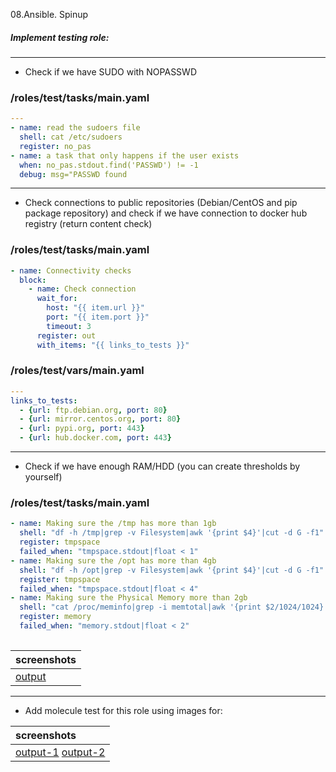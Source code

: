 08.Ansible. Spinup
 
##### Implement testing role:
---
* Check if we have SUDO with NOPASSWD
### /roles/test/tasks/main.yaml
```yaml
---
- name: read the sudoers file
  shell: cat /etc/sudoers
  register: no_pas
- name: a task that only happens if the user exists
  when: no_pas.stdout.find('PASSWD') != -1
  debug: msg="PASSWD found
```
---
* Check connections to public repositories (Debian/CentOS and pip package repository) and сheck if we have connection to docker hub registry (return content check)
### /roles/test/tasks/main.yaml
```yaml
- name: Connectivity checks
  block:
    - name: Check connection
      wait_for:
        host: "{{ item.url }}"
        port: "{{ item.port }}"
        timeout: 3
      register: out
      with_items: "{{ links_to_tests }}"
```
### /roles/test/vars/main.yaml
```yaml
---
links_to_tests:
  - {url: ftp.debian.org, port: 80}
  - {url: mirror.centos.org, port: 80}
  - {url: pypi.org, port: 443}
  - {url: hub.docker.com, port: 443}
```
---
* Check if we have enough RAM/HDD (you can create thresholds by yourself)
### /roles/test/tasks/main.yaml
```yaml
- name: Making sure the /tmp has more than 1gb
  shell: "df -h /tmp|grep -v Filesystem|awk '{print $4}'|cut -d G -f1"
  register: tmpspace
  failed_when: "tmpspace.stdout|float < 1"
- name: Making sure the /opt has more than 4gb
  shell: "df -h /opt|grep -v Filesystem|awk '{print $4}'|cut -d G -f1"
  register: tmpspace
  failed_when: "tmpspace.stdout|float < 4"
- name: Making sure the Physical Memory more than 2gb
  shell: "cat /proc/meminfo|grep -i memtotal|awk '{print $2/1024/1024}'"
  register: memory
  failed_when: "memory.stdout|float < 2"
  
```
|screenshots|
| :------------ |
|[output](https://ibb.co/jDF40bJ)
---
* Add molecule test for this role using images for:


|screenshots|
| :------------ |
|[output-1](https://ibb.co/rbWp8tt) [output-2](https://ibb.co/TgKRRGY)|
